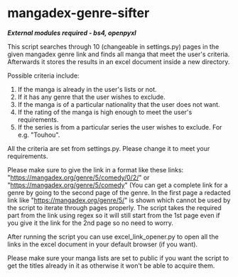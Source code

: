 # mangadex-genre-sifter

***External modules required - bs4, openpyxl***

This script searches through 10 (changeable in settings.py) pages in the given mangadex genre link and finds all manga that meet the user's criteria. Afterwards 
it stores the results in an excel document inside a new directory. 

Possible criteria include:
1. If the manga is already in the user's lists or not.
2. If it has any genre that the user wishes to exclude.
3. If the manga is of a particular nationality that the user does not want.
4. If the rating of the manga is high enough to meet the user's requirements.
5. If the series is from a particular series the user wishes to exclude. For e.g. "Touhou".

All the criteria are set from settings.py. Please change it to meet your requirements.

Please make sure to give the link in a format like these links: "https://mangadex.org/genre/5/comedy/0/2/" or "https://mangadex.org/genre/5/comedy"
(You can get a complete link for a genre by going to the second page of the genre. In the first page a redacted link like "https://mangadex.org/genre/5/"
is shown which cannot be used by the script to iterate through pages properly. The script takes the required part from the link using regex so
it will still start from the 1st page even if you give it the link for the 2nd page so no need to worry.

After running the script you can use excel_link_opener.py to open all the links in the excel document in your default browser (if you want).

Please make sure your manga lists are set to public if you want the script to get the titles already in it as otherwise it won't be able
to acquire them.

